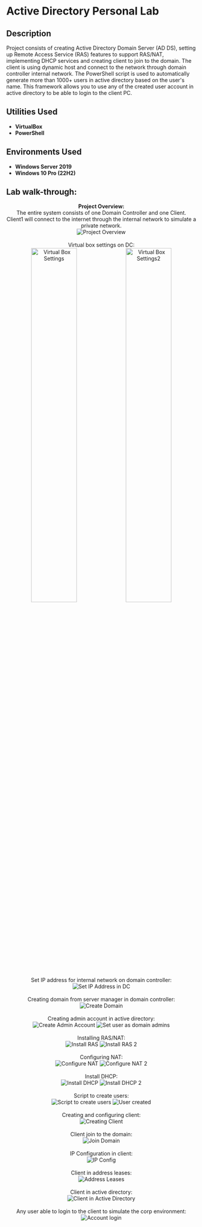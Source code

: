 <h1>Active Directory Personal Lab</h1>

 ###

<h2>Description</h2>
Project consists of creating Active Directory Domain Server (AD DS), setting up Remote Access Service (RAS) features to support RAS/NAT, implementing DHCP services and creating client to join to the domain. The client is using dynamic host and connect to the network through domain controller internal network.
The PowerShell script is used to automatically generate more than 1000+ users in active directory based on the user's name. This framework allows you to use any of the created user account in active directory to be able to login to the client PC.
<br />


<h2>Utilities Used</h2>

- <b>VirtualBox</b>
- <b>PowerShell</b>

<h2>Environments Used </h2>

- <b>Windows Server 2019</b>
- <b>Windows 10 Pro (22H2)</b> 

<h2>Lab walk-through:</h2>
<p align="center" width="100%">
 <strong>Project Overview: </strong><br />
 The entire system consists of one Domain Controller and one Client. <br />
 Client1 will connect to the internet through the internal network to simulate a private network. <br />
 <img src="https://github.com/shiroma07/ActiveDirectoryLab/assets/44857427/fe6a2fa9-4fe4-4db6-a311-bfb4da540623" alt="Project Overview"/>
 <br />
 <br />
 Virtual box settings on DC: <br />
  <img width="49%" src="https://github.com/shiroma07/ActiveDirectoryLab/assets/44857427/1058de9f-40e8-430a-ab76-a218337759d6" alt="Virtual Box Settings"/>
  <img width="49%" src="https://github.com/shiroma07/ActiveDirectoryLab/assets/44857427/1565f725-84fe-445a-ab7f-4fb589f546dc" alt="Virtual Box Settings2"/>
 <br />
 <br />
  Set IP address for internal network on domain controller: <br /> 
   <img src="https://github.com/shiroma07/ActiveDirectoryLab/assets/44857427/98e31966-d7be-4165-9e5b-4a30bc7efdf8" alt="Set IP Address in DC"/>
 <br />
 <br />
  Creating domain from server manager in domain controller: <br />
   <img src="https://github.com/shiroma07/ActiveDirectoryLab/assets/44857427/dfa04a7b-548b-43f6-8a29-a21b4d68a99b" alt="Create Domain"/>
 <br />
 <br />
  Creating admin account in active directory: <br />
   <img src="https://github.com/shiroma07/ActiveDirectoryLab/assets/44857427/ddb8d1e7-6e95-42f5-b53a-1cd9aaa7c4bd" alt="Create Admin Account"/>
   <img src="https://github.com/shiroma07/ActiveDirectoryLab/assets/44857427/3e3bda98-a3c5-47e3-945e-6d0cc16053a2" alt="Set user as domain admins"/>
 <br />
 <br />
  Installing RAS/NAT: <br />
   <img src="https://github.com/shiroma07/ActiveDirectoryLab/assets/44857427/88263e6e-9a6b-42fa-bb4a-0fc38af4f7e2" alt="Install RAS"/>
   <img src="https://github.com/shiroma07/ActiveDirectoryLab/assets/44857427/8ffc5727-dc7a-40cc-8e6b-c57d4f7e7d5a" alt="Install RAS 2"/>
 <br />
 <br />
  Configuring NAT: <br />
   <img src="https://github.com/shiroma07/ActiveDirectoryLab/assets/44857427/be719d97-16f7-4770-909f-263c8fdf0e6e" alt="Configure NAT"/>
   <img src="https://github.com/shiroma07/ActiveDirectoryLab/assets/44857427/0a2c5836-a778-44be-871b-8b4faa58850a" alt="Configure NAT 2"/>
 <br />
 <br />
  Install DHCP: <br />
   <img src="https://github.com/shiroma07/ActiveDirectoryLab/assets/44857427/1c2e56aa-c20b-4823-aafb-dff3cc58a14f" alt="Install DHCP"/>
   <img src="https://github.com/shiroma07/ActiveDirectoryLab/assets/44857427/173fa1bc-be4c-4c10-9884-285efcdf7496" alt="Install DHCP 2"/>
 <br />
 <br />
  Script to create users: <br />
   <img src="https://github.com/shiroma07/ActiveDirectoryLab/assets/44857427/0facf40c-d4ef-4a64-8c58-4c0ffdd923e8" alt="Script to create users"/>
   <img src="https://github.com/shiroma07/ActiveDirectoryLab/assets/44857427/244e2268-0e96-436f-92e3-cdecc7198a76" alt="User created"/>
 <br />
 <br />
  Creating and configuring client: <br />
   <img src="https://github.com/shiroma07/ActiveDirectoryLab/assets/44857427/2b97a48c-208e-4a34-bec2-98d9965be90b" alt="Creating Client"/>
 <br />
 <br />
  Client join to the domain: <br />
   <img src="https://github.com/shiroma07/ActiveDirectoryLab/assets/44857427/afda9c40-a4c6-4a3a-914e-51b34e12f4b2" alt="Join Domain"/>
 <br />
 <br />
  IP Configuration in client: <br />
   <img src="https://github.com/shiroma07/ActiveDirectoryLab/assets/44857427/c179d81f-2af5-43dc-bbe7-a3e9329649d5" alt="IP Config"/>
 <br />
 <br />
  Client in address leases: <br />
   <img src="https://github.com/shiroma07/ActiveDirectoryLab/assets/44857427/891a32e5-af53-407e-89e0-bae0966e425b" alt="Address Leases"/>
 <br />
 <br />
  Client in active directory: <br />
   <img src="https://github.com/shiroma07/ActiveDirectoryLab/assets/44857427/052313d1-af9c-40d7-97ee-55e1d22d67e7" alt="Client in Active Directory"/>
 <br />
 <br />
  Any user able to login to the client to simulate the corp environment: <br />
   <img src="https://github.com/shiroma07/ActiveDirectoryLab/assets/44857427/408e72ef-3135-4705-9b03-720f34d244ae" alt="Account login"/>
 <br />
 <br />
</p>

<!--
 ```diff
- text in red
+ text in green
! text in orange
# text in gray
@@ text in purple (and bold)@@
```
--!>
